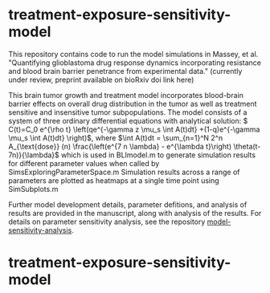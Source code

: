 # treatment-exposure-sensitivity-model

This repository contains code to run the model simulations in Massey, et al. "Quantifying glioblastoma drug response dynamics incorporating resistance and blood brain barrier penetrance from experimental data." (currently under review, preprint available on bioRxiv doi link here)

This brain tumor growth and treatment model incorporates blood-brain barrier effects on overall drug distribution in the tumor as well as treatment sensitive and insensitive tumor subpopulations. The model consists of a system of three ordinary differential equations with analytical solution: 
$ C(t)=C_0 e^{\rho t} \left(qe^{-\gamma z \mu_s \int A(t)dt} +(1-q)e^{-\gamma \mu_s \int A(t)dt} \right)$,
where
$\int A(t)dt = \sum_{n=1}^N 2^n A_{\text{dose}} (n) \frac{\left(e^{7 n \lambda} - e^{\lambda t}\right) \theta(t-7n)}{\lambda}$
which is used in BLImodel.m to generate simulation results for different parameter values when called by SimsExploringParameterSpace.m Simulation results across a range of parameters are plotted as heatmaps at a single time point using SimSubplots.m

Further model development details, parameter defitions, and analysis of results are provided in the manuscript, along with analysis of the results. For details on parameter sensitivity analysis, see the repository [model-sensitivity-analysis](https://github.com/scmassey/model-sensitivity-analysis). 
# treatment-exposure-sensitivity-model
